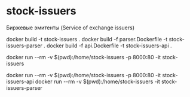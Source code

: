 # stock-issuers
Биржевые эмитенты (Service of exchange issuers)

docker build -t stock-issuers .
docker build -f parser.Dockerfile -t stock-issuers-parser .
docker build -f api.Dockerfile -t stock-issuers-api .

docker run --rm -v $(pwd):/home/stock-issuers -p 8000:80 -it stock-issuers

docker run --rm -v $(pwd):/home/stock-issuers -p 8000:80 -it stock-issuers-api
docker run --rm -v $(pwd):/home/stock-issuers -it stock-issuers-parser